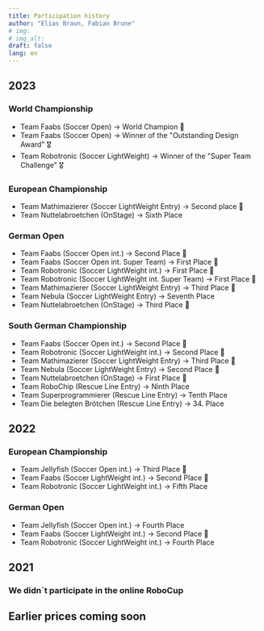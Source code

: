 ```yaml
---
title: Participation history
author: "Elias Braun, Fabian Brune"
# img: 
# img_alt: 
draft: false
lang: en
---
```


## 2023
### World Championship
 - Team Faabs (Soccer Open) &rarr; World Champion 🥇
 - Team Faabs (Soccer Open) &rarr; Winner of the "Outstanding Design Award" 🎖️
 - Team Robotronic (Soccer LightWeight) &rarr; Winner of the "Super Team Challenge" 🎖️

### European Championship
 - Team Mathimazierer (Soccer LightWeight Entry) &rarr; Second place 🥈
 - Team Nuttelabroetchen (OnStage) &rarr; Sixth Place

### German Open
 - Team Faabs (Soccer Open int.) &rarr; Second Place 🥈
 - Team Faabs (Soccer Open int. Super Team) &rarr; First Place 🥇
 - Team Robotronic (Soccer LightWeight int.) &rarr; First Place 🥇
 - Team Robotronic (Soccer LightWeight int. Super Team) &rarr; First Place 🥇
 - Team Mathimazierer (Soccer LightWeight Entry) &rarr; Third Place 🥉
 - Team Nebula (Soccer LightWeight Entry) &rarr; Seventh Place
 - Team Nuttelabroetchen (OnStage) &rarr; Third Place 🥉

### South German Championship
 - Team Faabs (Soccer Open int.) &rarr; Second Place 🥈
 - Team Robotronic (Soccer LightWeight int.) &rarr; Second Place 🥈
 - Team Mathimazierer (Soccer LightWeight Entry) &rarr; Third Place 🥉
 - Team Nebula (Soccer LightWeight Entry) &rarr; Second Place 🥈
 - Team Nuttelabroetchen (OnStage) &rarr; First Place 🥇
 - Team RoboChip (Rescue Line Entry) &rarr; Ninth Place
 - Team Superprogrammierer (Rescue Line Entry) &rarr; Tenth Place
 - Team Die belegten Brötchen (Rescue Line Entry) &rarr; 34. Place



## 2022
### European Championship
 - Team Jellyfish (Soccer Open int.) &rarr; Third Place 🥉
 - Team Faabs (Soccer LightWeight int.) &rarr; Second Place 🥈
 - Team Robotronic (Soccer LightWeight int.) &rarr; Fifth Place 

### German Open
 - Team Jellyfish (Soccer Open int.) &rarr; Fourth Place
 - Team Faabs (Soccer LightWeight int.) &rarr; Second Place 🥈
 - Team Robotronic (Soccer LightWeight int.) &rarr; Fourth Place 

## 2021
### We didn´t participate in the online RoboCup

## Earlier prices coming soon